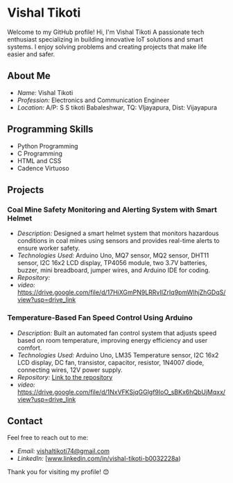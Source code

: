 # Vishal Tikoti

Welcome to my GitHub profile! Hi, I'm Vishal Tikoti A passionate tech enthusiast specializing in building innovative IoT solutions and smart systems. I enjoy solving problems and creating projects that make life easier and safer.

## About Me

- *Name:* Vishal Tikoti
- *Profession:* Electronics and Communication Engineer
- *Location:* A/P: S S tikoti Babaleshwar, TQ: VIjayapura, Dist: Vijayapura

## Programming Skills

- Python Programming
- C Programming
- HTML and CSS
- Cadence Virtuoso

## Projects

### Coal Mine Safety Monitoring and Alerting System with Smart Helmet

- *Description:* Designed a smart helmet system that monitors hazardous conditions in coal mines using sensors and provides real-time alerts to ensure worker safety.
- *Technologies Used:* Arduino Uno, MQ7 sensor, MQ2 sensor, DHT11 sensor, I2C 16x2 LCD display, TP4056 module, two 3.7V batteries, buzzer, mini breadboard, jumper wires, and Arduino IDE for coding.
- *Repository:* 
- *video:* https://drive.google.com/file/d/17HiXGmPN9LRRvIIZrIq9pmWlhjZhGDqS/view?usp=drive_link

### Temperature-Based Fan Speed Control Using Arduino

- *Description:* Built an automated fan control system that adjusts speed based on room temperature, improving energy efficiency and user comfort.
- *Technologies Used:* Arduino Uno, LM35 Temperature sensor, I2C 16x2 LCD display, DC fan, transistor, capacitor, resistor, 1N4007 diode, connecting wires, 12V power supply.
- *Repository:* [Link to the repository](#)
- *video:* https://drive.google.com/file/d/1NxVFKSjqGGlgf9IoO_sBKx6hQbUjMqxx/view?usp=drive_link

## Contact

Feel free to reach out to me:

- *Email:* [vishaltikoti74@gmail.com](mailto:vishaltikoti74@gmail.com)
- *LinkedIn:* [www.linkedin.com/in/vishal-tikoti-b0032228a)

Thank you for visiting my profile! 😊
